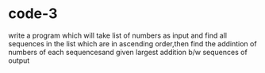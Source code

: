 # code-3

write a program which will take list of numbers as input and find all sequences  in the list
which are in ascending order,then find the addintion of numbers of each sequencesand given largest 
addition b/w sequences of output
